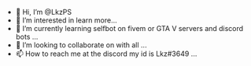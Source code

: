 - 👋 Hi, I’m @LkzPS
- 👀 I’m interested in learn more...
- 🌱 I’m currently learning selfbot on fivem or GTA V servers and discord bots ...
- 💞️ I’m looking to collaborate on with all ...
- 📫 How to reach me at the discord my id is Lkz#3649 ...

<!---
LkzPS/LkzPS is a ✨ special ✨ repository because its `README.md` (this file) appears on your GitHub profile.
You can click the Preview link to take a look at your changes.
--->
